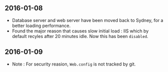 2016-01-08
---
 * Database server and web server have been moved back to Sydney, for a better loading performance.
 * Found the major reason that causes slow initial load : IIS which by default recyles after 20 minutes idle. Now this has been `disabled`.

2016-01-09
---
 * Note : For security reasion, `Web.config` is not tracked by git. 
